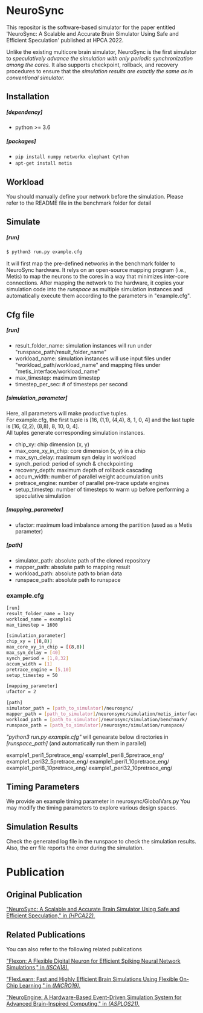 # NeuroSync

This repositor is the software-based simulator for the paper entitled 
'NeuroSync: A Scalable and Accurate Brain Simulator Using Safe and Efficient Speculation'
published at HPCA 2022.

Unlike the existing multicore brain simulator, NeuroSync is the first simulator to
_speculatively advance the simulation with only periodic synchronization among the cores._
It also supports checkpoint, rollback, and recovery procedures to ensure that the
_simulation results are exactly the same as in conventional simulator._

## Installation
##### [dependency]
- python >= 3.6

##### [packages]
- `pip install numpy networkx elephant Cython`
- `apt-get install metis`

## Workload
You should manually define your network before the simulation.
Please refer to the README file in the benchmark folder for detail

## Simulate
##### [run]
```sh 
$ python3 run.py example.cfg 
```
It will first map the pre-defined networks in the benchmark folder to NeuroSync hardware.
It relys on an open-source mapping program (i.e., Metis) to map the neurons to the cores in a way that minimizes inter-core connections.
After mapping the network to the hardware, it copies your simulation code into the _runspace_ as multiple simulation instances 
and automatically execute them according to the parameters in "example.cfg".

## Cfg file
##### [run] 
- result_folder_name: simulation instances will run under "runspace_path/result_folder_name"
- workload_name: simulation instances will use input files under "workload_path/workload_name" and mapping files under "metis_interface/workload_name"
- max_timestep: maximum timestep
- timestep_per_sec: # of timesteps per second

##### [simulation_parameter]
Here, all parameters will make productive tuples.   
For example.cfg, the first tuple is [16, (1,1), (4,4), 8, 1, 0, 4] and the last tuple is [16, (2,2), (8,8), 8, 10, 0, 4].   
All tuples generate corresponding simulation instances.   

- chip_xy: chip dimension (x, y)
- max_core_xy_in_chip: core dimension (x, y) in a chip
- max_syn_delay: maximum syn delay in workload
- synch_period: period of synch & checkpointing
- recovery_depth: maximum depth of rollback cascading
- accum_width: number of parallel weight accumulation units
- pretrace_engine: number of parallel pre-trace update engines
- setup_timestep: number of timesteps to warm up before performing a speculative simulation

##### [mapping_parameter]
- ufactor: maximum load imbalance among the partition (used as a Metis parameter)

##### [path]
- simulator_path: absolute path of the cloned repository
- mapper_path: absolute path to mapping result
- workload_path: absolute path to brian data
- runspace_path: absolute path to runspace

### example.cfg
```sh
[run]
result_folder_name = lazy
workload_name = example1
max_timestep = 1600

[simulation_parameter]
chip_xy = [(8,8)]
max_core_xy_in_chip = [(8,8)]
max_syn_delay = [40]
synch_period = [1,8,32]
accum_width = [1]
pretrace_engine = [5,10]
setup_timestep = 50

[mapping_parameter]
ufactor = 2

[path]
simulator_path = [path_to_simulator]/neurosync/
mapper_path = [path_to_simulator]/neuronsync/simulation/metis_interface/
workload_path = [path_to_simulator]/neurosync/simulation/benchmark/
runspace_path = [path_to_simulator]/neurosync/simulation/runspace/
```
*"python3 run.py example.cfg"* will genearate below directories in *[runspace_path]*
(and automatically run them in parallel)

example1_peri1_5pretrace_eng/
example1_peri8_5pretrace_eng/
example1_peri32_5pretrace_eng/
example1_peri1_10pretrace_eng/
example1_peri8_10pretrace_eng/
example1_peri32_10pretrace_eng/

## Timing Parameters

We provide an example timing parameter in neurosync/GlobalVars.py
You may modify the timing parameters to explore various design spaces.

## Simulation Results

Check the generated log file in the runspace to check the simulation results.
Also, the err file reports the error during the simulation.

# Publication

## Original Publication

["NeuroSync: A Scalable and Accurate Brain Simulator Using Safe and Efficient Speculation," in *(HPCA22).*](https://ieeexplore.ieee.org/document/9773227)

## Related Publications

You can also refer to the following related publications 

["Flexon: A Flexible Digital Neuron for Efficient Spiking Neural Network Simulations," in *(ISCA18).*](https://ieeexplore.ieee.org/document/8416834)

["FlexLearn: Fast and Highly Efficient Brain Simulations Using Flexible On-Chip Learning," in *(MICRO19).*](https://dl.acm.org/doi/10.1145/3352460.3358268)

["NeuroEngine: A Hardware-Based Event-Driven Simulation System for Advanced Brain-Inspired Computing," in *(ASPLOS21).*](https://dl.acm.org/doi/abs/10.1145/3445814.3446738)
